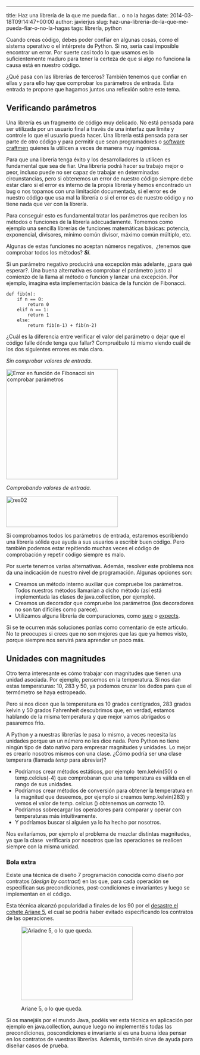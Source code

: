 ---
title: Haz una librería de la que me pueda fiar… o no la hagas
date: 2014-03-18T09:14:47+00:00
author: javierjus
slug: haz-una-libreria-de-la-que-me-pueda-fiar-o-no-la-hagas
tags: librería, python

Cuando creas código, debes poder confiar en algunas cosas, como el sistema operativo o el intérprete de Python. Si no, sería casi imposible encontrar un error. Por suerte casi todo lo que usamos es lo suficientemente maduro para tener la certeza de que si algo no funciona la causa está en nuestro código.

¿Qué pasa con las librerías de terceros? También tenemos que confiar en ellas y para ello hay que comprobar los parámetros de entrada. Esta entrada te propone que hagamos juntos una reflexión sobre este tema.

## Verificando parámetros

Una librería es un fragmento de código muy delicado. No está pensada para ser utilizada por un usuario final a través de una interfaz que limite y controle lo que el usuario pueda hacer. Una librería está pensada para ser parte de otro código y para permitir que sean programadores o [software craftmen](http://manifesto.softwarecraftsmanship.org/ "manifesto softwarecraftsmanship") quienes la utilicen a veces de manera muy ingeniosa.

Para que una librería tenga éxito y los desarrolladores la utilicen es fundamental que sea de fiar. Una librería podrá hacer su trabajo mejor o peor, incluso puede no ser capaz de trabajar en determinadas circunstancias, pero si obtenemos un error de nuestro código siempre debe estar claro si el error es interno de la propia librería y hemos encontrado un bug o nos topamos con una limitación documentada, si el error es de nuestro código que usa mal la librería o si el error es de nuestro código y no tiene nada que ver con la librería.

Para conseguir esto es fundamental tratar los parámetros que reciben los métodos o funciones de la librería adecuadamente. Tomemos como ejemplo una sencilla librerías de funciones matemáticas básicas: potencia, exponencial, divisores, mínimo común divisor, máximo común múltiplo, etc.

Algunas de estas funciones no aceptan números negativos,  ¿tenemos que comprobar todos los métodos? _**Sí**_.

Si un parámetro negativo producirá una excepción más adelante, ¿para qué esperar?. Una buena alternativa es comprobar el parámetro justo al comienzo de la llama al método o función y lanzar una excepción. Por ejemplo, imagina esta implementación básica de la función de Fibonacci.

<pre><code class="language-python">def fib(n):
    if n == 0:
        return 0
    elif n == 1:
        return 1
    else:
        return fib(n-1) + fib(n-2)</code></pre>

¿Cuál es la diferencia entre verificar el valor del parámetro o dejar que el código falle dónde tenga que fallar? Compruébalo tú mismo viendo cuál de los dos siguientes errores es más claro.

_Sin comprobar valores de entrada._

[<img class="size-medium wp-image-2266" alt="Error en función de Fibonacci sin comprobar parámetros" src="http://pybonacci.org/wp-content/uploads/2014/03/res01.jpg?w=300" width="300" height="295" srcset="https://pybonacci.es/wp-content/uploads/2014/03/res01.jpg 621w, https://pybonacci.es/wp-content/uploads/2014/03/res01-300x295.jpg 300w" sizes="(max-width: 300px) 100vw, 300px" />](http://pybonacci.org/wp-content/uploads/2014/03/res01.jpg)

_Comprobando valores de entrada._

[<img class="alignnone size-medium wp-image-2267" alt="res02" src="http://pybonacci.org/wp-content/uploads/2014/03/res02.jpg?w=300" width="300" height="83" srcset="https://pybonacci.es/wp-content/uploads/2014/03/res02.jpg 621w, https://pybonacci.es/wp-content/uploads/2014/03/res02-300x83.jpg 300w" sizes="(max-width: 300px) 100vw, 300px" />](http://pybonacci.org/wp-content/uploads/2014/03/res02.jpg)

Si comprobamos todos los parámetros de entrada, estaremos escribiendo una librería sólida que ayuda a sus usuarios a escribir buen código. Pero también podemos estar repitiendo muchas veces el código de comprobación y repetir código siempre es malo.

Por suerte tenemos varias alternativas. Además, resolver este problema nos da una indicación de nuestro nivel de programación. Algunas opciones son:

  * Creamos un método interno auxiliar que compruebe los parámetros. Todos nuestros métodos llamarían a dicho método (así está implementada las clases de java.collection, por ejemplo).
  * Creamos un decorador que compruebe los parámetros (los decoradores no son tan difíciles como parece).
  * Utilizamos alguna librería de comparaciones, como [sure](https://github.com/gabrielfalcao/sure "sure") o [expects](https://expects.readthedocs.org/en/0.2.0/ "Expects").

Si se te ocurren más soluciones ponlas como comentario de este artículo. No te preocupes si crees que no son mejores que las que ya hemos visto, porque siempre nos servirá para aprender un poco más.

## Unidades con magnitudes

Otro tema interesante es cómo trabajar con magnitudes que tienen una unidad asociada. Por ejemplo, pensemos en la temperatura. Si nos dan estas temperaturas: 10, 283 y 50, ya podemos cruzar los dedos para que el termómetro se haya estropeado.

Pero si nos dicen que la temperatura es 10 grados centígrados, 283 grados kelvin y 50 grados Fahrenheit descubrimos que, en verdad, estamos hablando de la misma temperatura y que mejor vamos abrigados o pasaremos frio.

A Python y a nuestras librerías le pasa lo mismo, a veces necesita las unidades porque un un número no les dice nada. Pero Python no tiene ningún tipo de dato nativo para empresar magnitudes y unidades. Lo mejor es crearlo nosotros mismos con una clase. ¿Cómo podría ser una clase temperara (llamada _temp_ para abreviar)?

  * Podríamos crear métodos estáticos, por ejemplo  tem.kelvin(50) o temp.celcius(-4) que comprobaran que una temperatura es válida en el rango de sus unidades.
  * Podríamos crear métodos de conversión para obtener la temperatura en la magnitud que deseemos, por ejemplo si creamos temp.kelvin(283) y vemos el valor de temp. celcius () obtenemos un correcto 10.
  * Podríamos sobrecargar los operadores para comparar y operar con temperaturas más intuitivamente.
  * Y podríamos buscar si alguien ya lo ha hecho por nosotros.

Nos evitaríamos, por ejemplo el problema de mezclar distintas magnitudes, ya que la clase  verificaría por nosotros que las operaciones se realicen siempre con la misma unidad.

### Bola extra

Existe una técnica de diseño 7 programación conocida como diseño por contratos (_design by contract_) en las que, para cada operación se especifican sus precondiciones, post-condiciones e invariantes y luego se implementan en el código.

Esta técnica alcanzó popularidad a finales de los 90 por el [desastre el cohete Ariane 5](http://www.around.com/ariane.html "Ariane 5 crashes"), el cual se podría haber evitado especificando los contratos de las operaciones.<figure id="attachment_2268" style="width: 300px" class="wp-caption alignnone">

[<img class="size-medium wp-image-2268" alt="Ariadne 5, o lo que queda." src="http://pybonacci.org/wp-content/uploads/2014/03/ariane_5_self-destruction.jpg?w=300" width="300" height="197" srcset="https://pybonacci.es/wp-content/uploads/2014/03/ariane_5_self-destruction.jpg 400w, https://pybonacci.es/wp-content/uploads/2014/03/ariane_5_self-destruction-300x197.jpg 300w" sizes="(max-width: 300px) 100vw, 300px" />](http://pybonacci.org/wp-content/uploads/2014/03/ariane_5_self-destruction.jpg)<figcaption class="wp-caption-text">Ariane 5, o lo que queda.</figcaption></figure> 

Si os manejáis por el mundo Java, podéis ver esta técnica en aplicación por ejemplo en java.collection, aunque luego no implementéis todas las precondiciones, poscondiciones e invariante sí es una buena idea pensar en los contratos de vuestras librerías. Además, también sirve de ayuda para diseñar casos de prueba.
